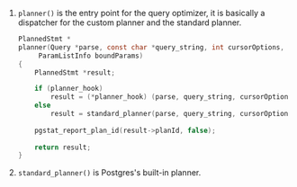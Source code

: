 1. `planner()` is the entry point for the query optimizer, it is basically a 
   dispatcher for the custom planner and the standard planner.
   
   ```c
   PlannedStmt *
   planner(Query *parse, const char *query_string, int cursorOptions,
		ParamListInfo boundParams)
   {
       PlannedStmt *result;
   
       if (planner_hook)
           result = (*planner_hook) (parse, query_string, cursorOptions, boundParams);
       else
           result = standard_planner(parse, query_string, cursorOptions, boundParams);
    
       pgstat_report_plan_id(result->planId, false);
    
       return result;
   }
   ```

2. `standard_planner()` is Postgres's built-in planner.